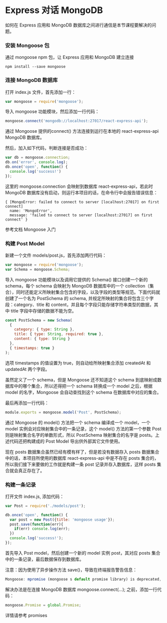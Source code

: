 # Express 对话 MongoDB

如何在 Express 应用和 MongoDB 数据库之间进行通信是本节课程要解决的问题。

### 安装 Mongoose 包

通过 mongoose npm 包，让 Express 应用和 MongoDB 建立连接
```
npm install --save mongoose
```

### 连接 MongoDB 数据库

打开 index.js 文件，首先添加一行：
```js
var mongoose = require('mongoose');
```

导入 mongoose 功能模块，然后添加一行代码：

```js
mongoose.connect('mongodb://localhost:27017/react-express-api');
```

通过 Mongoose 提供的connect() 方法连接到运行在本地的 react-express-api MongoDB 数据库。

然后，加入如下代码，判断连接是否成功：

```js
var db = mongoose.connection;
db.on('error', console.log);
db.once('open', function() {
  console.log('success!')
});
```

这里的 mongoose.connection 会映射到数据库 react-express-api，若此时 MongoDB 数据库没有启动，则运行本项目的话，在命令行中会报告错误信息：
```
{ [MongoError: failed to connect to server [localhost:27017] on first connect]
  name: 'MongoError',
  message: 'failed to connect to server [localhost:27017] on first connect' }
```

参考文档 Mongoose 入门

### 构建 Post Model

新建一个文件 models/post.js，首先添加两行代码：
```js
var mongoose = require('mongoose');
var Schema = mongoose.Schema;
```

导入 mongoose 功能模块以及调用它提供的 Schema() 接口创建一个新的 schema，每个 schema 会映射为 MongoDB 数据库中的一个 collection（集合），同时还能定义所映射集合包含的字段，以及字段的类型等规范。下面代码就创建了一个名为 PostSchema 的 schema, 并规定所映射的集合将包含三个字段：category、title 和 content，并且每个字段只能存储字符串类型的数据，其中 title 字段中存储的数据不能为空。

```js
const PostSchema = new Schema(
  {
    category: { type: String },
    title: { type: String, required: true },
    content: { type: String }
  },
  { timestamps: true }
);
```
选项 timestamps 的值设置为 true，则自动给所映射集合添加 createdAt 和 updatedAt 两个字段。

虽然定义了一个 schema，但是 Mongoose 还不知道这个 schema 到底映射成数据库中的哪个集合，所以还得把一个 schema 转换成一个 model 之后，根据 model 的名字，Mongoose 会自动查找到这个 schema 在数据库中对应的集合。

最后再添加一行代码：

```js
module.exports = mongoose.model('Post', PostSchema);
```

通过 Mongoose 的 model() 方法把一个 schema 编译成一个 model，一个 model 实例会对应映射集合中的一条记录，这个 model() 方法的第一个参数 Post 则是映射集合名字的单数形式，所以 PostSchema 映射集合的名字是 posts。上述代码还把构建成的 Post Model 导出供外部其它文件使用。

现在 posts 数据集合虽然已经有模有样了，但是若没有数据存入 posts 数据集合中的话，本项目所使用的数据库 react-express-api 中是不存在 posts 集合的，所以我们接下来要做的工作就是构建一条 post 记录并存入数据库，这样 posts 集合就会真正存在了。

### 构建一条记录

打开文件 index.js, 添加代码：
```js
var Post = require('./models/post');

db.once('open', function() {
  var post = new Post({title: 'mongoose usage'});
  post.save(function(err){
    if(err) console.log(err);
  })
  console.log('success!');
});
```

首先导入 Post model，然后创建一个新的 model 实例 post，其对应 posts 集合中的一条记录，最后数据保存到数据库。

注意：因为使用了异步操作方法 save()，导致在终端报告警告信息：

```js
Mongoose: mpromise (mongoose s default promise library) is deprecated, plug in your own promise library
```

解决办法是在连接 MongoDB 数据库 mongoose.connect(...); 之前，添加一行代码：
```js
mongoose.Promise = global.Promise;
```
详情请参考 promises
